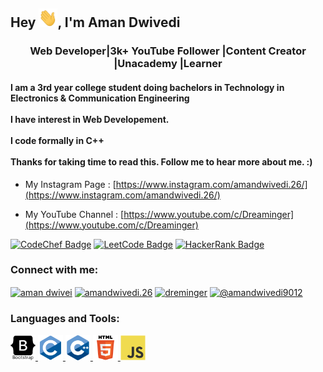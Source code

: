 ## Hey <img alt="Hi" src="./Hi.gif" width="30px" height="30px" />, I'm Aman Dwivedi

<h3 align="center">Web Developer|3k+ YouTube Follower |Content Creator |Unacademy |Learner</h3>
<h4>I am a 3rd year college student doing bachelors in Technology in Electronics & Communication Engineering <br><br>I have interest in Web Developement.<br><br>I code formally in C++<br><br>Thanks for taking time to read this. Follow me to hear more about me. :)</h4>

- My Instagram Page : [https://www.instagram.com/amandwivedi.26/](https://www.instagram.com/amandwivedi.26/)

- My YouTube Channel : [https://www.youtube.com/c/Dreaminger](https://www.youtube.com/c/Dreaminger)

[![CodeChef Badge](https://img.shields.io/badge/Codechef-%23B92B27.svg?&style=for-the-badge&logo=Codechef&logoColor=white)](https://www.codechef.com/users/aman_d26)
[![LeetCode Badge](https://img.shields.io/badge/-LeetCode-FFA116?style=for-the-badge&logo=LeetCode&logoColor=black)](https://www.leetcode.com/amandwivedi9012)
[![HackerRank Badge](https://img.shields.io/badge/Codeforces-%23B92B27.svg?&style=for-the-badge&logo=Codeforces&logoColor=white)](https://codeforces.com/profile/sak)

<h3 align="left">Connect with me:</h3>
<p align="left">
<a href="https://linkedin.com/in/aman dwivei" target="blank"><img align="center" src="https://raw.githubusercontent.com/rahuldkjain/github-profile-readme-generator/master/src/images/icons/Social/linked-in-alt.svg" alt="aman dwivei" height="30" width="40" /></a>
<a href="https://instagram.com/amandwivedi.26" target="blank"><img align="center" src="https://raw.githubusercontent.com/rahuldkjain/github-profile-readme-generator/master/src/images/icons/Social/instagram.svg" alt="amandwivedi.26" height="30" width="40" /></a>
<a href="https://www.youtube.com/c/dreminger" target="blank"><img align="center" src="https://raw.githubusercontent.com/rahuldkjain/github-profile-readme-generator/master/src/images/icons/Social/youtube.svg" alt="dreminger" height="30" width="40" /></a>
<a href="https://www.hackerearth.com/@amandwivedi9012" target="blank"><img align="center" src="https://raw.githubusercontent.com/rahuldkjain/github-profile-readme-generator/master/src/images/icons/Social/hackerearth.svg" alt="@amandwivedi9012" height="30" width="40" /></a>
</p>

<h3 align="left">Languages and Tools:</h3>
<p align="left"> <a href="https://getbootstrap.com" target="_blank" rel="noreferrer"> <img src="https://raw.githubusercontent.com/devicons/devicon/master/icons/bootstrap/bootstrap-plain-wordmark.svg" alt="bootstrap" width="40" height="40"/> </a> <a href="https://www.cprogramming.com/" target="_blank" rel="noreferrer"> <img src="https://raw.githubusercontent.com/devicons/devicon/master/icons/c/c-original.svg" alt="c" width="40" height="40"/> </a> <a href="https://www.w3schools.com/cpp/" target="_blank" rel="noreferrer"> <img src="https://raw.githubusercontent.com/devicons/devicon/master/icons/cplusplus/cplusplus-original.svg" alt="cplusplus" width="40" height="40"/> </a> <a href="https://www.w3.org/html/" target="_blank" rel="noreferrer"> <img src="https://raw.githubusercontent.com/devicons/devicon/master/icons/html5/html5-original-wordmark.svg" alt="html5" width="40" height="40"/> </a> <a href="https://developer.mozilla.org/en-US/docs/Web/JavaScript" target="_blank" rel="noreferrer"> <img src="https://raw.githubusercontent.com/devicons/devicon/master/icons/javascript/javascript-original.svg" alt="javascript" width="40" height="40"/> </a> </p>
